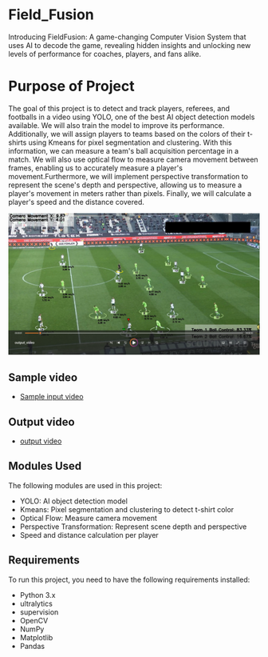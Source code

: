 # Field_Fusion
Introducing FieldFusion:  A game-changing Computer Vision System that uses AI to decode the game, revealing hidden insights and unlocking  new levels of performance for coaches, players, and fans alike.

# Purpose of Project
The goal of this project is to detect and track players, referees, and footballs in a video using YOLO, one of the best AI object detection models available. We will also train the model to improve its performance. Additionally, we will assign players to teams based on the colors of their t-shirts using Kmeans for pixel segmentation and clustering. With this information, we can measure a team's ball acquisition percentage in a match. We will also use optical flow to measure camera movement between frames, enabling us to accurately measure a player's movement.Furthermore, we will implement perspective transformation to represent the scene's depth and perspective, allowing us to measure a player's movement in meters rather than pixels. Finally, we will calculate a player's speed and the distance covered.

![Screenshot](output_videos/Screenshot.png)

## Sample video
-  [Sample input video](https://drive.google.com/file/d/1t6agoqggZKx6thamUuPAIdN_1zR9v9S_/view?usp=sharing)

## Output video
-  [output video](https://drive.google.com/file/d/1wTchos7ReXpUz1dJU-Bu2f04G9KvDp16/view?usp=sharing)


## Modules Used
The following modules are used in this project:
- YOLO: AI object detection model
- Kmeans: Pixel segmentation and clustering to detect t-shirt color
- Optical Flow: Measure camera movement
- Perspective Transformation: Represent scene depth and perspective
- Speed and distance calculation per player

## Requirements
To run this project, you need to have the following requirements installed:
- Python 3.x
- ultralytics
- supervision
- OpenCV
- NumPy
- Matplotlib
- Pandas




